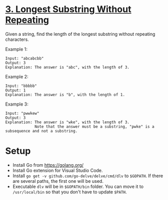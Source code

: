 # [3. Longest Substring Without Repeating](https://leetcode.com/problems/longest-substring-without-repeating-characters/)

Given a string, find the length of the longest substring without repeating characters.

Example 1:
```
Input: "abcabcbb"
Output: 3
Explanation: The answer is "abc", with the length of 3.
```

Example 2:
```
Input: "bbbbb"
Output: 1
Explanation: The answer is "b", with the length of 1.
```

Example 3:
```
Input: "pwwkew"
Output: 3
Explanation: The answer is "wke", with the length of 3. 
             Note that the answer must be a substring, "pwke" is a subsequence and not a substring.
```

# Setup
* Install Go from https://golang.org/
* Install Go extension for Visual Studio Code.
* Install `go get -v github.com/go-delve/delve/cmd/dlv` to `$GOPATH`. If there are several paths, the first one will be used.
* Executable `dlv` will be in `$GOPATH/bin` folder. You can move it to `/usr/local/bin` so that you don't have to update `$PATH`.

